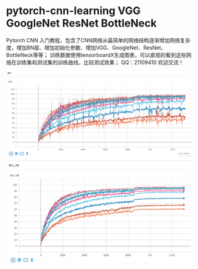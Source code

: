 # pytorch-cnn-learning VGG GoogleNet ResNet BottleNeck
Pytorch CNN 入门教程，包含了CNN网络从最简单的网络结构逐渐增加网络复杂度，增加BN层、增加初始化参数、增加VGG、GoogleNet、ResNet、BottleNeck等等；
训练数据使用tensorboardX生成图表，可以直观的看到这些网络在训练集和测试集的训练曲线，比较测试效果；
QQ：21109410 欢迎交流！

![pytorch-cnn-learning](acc.jpg)
![pytorch-cnn-learning](acc_val.jpg)

